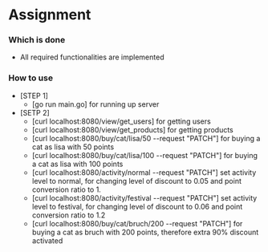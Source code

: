 # Assignment
### Which is done
* All required functionalities are implemented
### How to use
* [STEP 1]
  * [go run main.go] for running up server
* [SETP 2]
  * [curl localhost:8080/view/get_users] for getting users
  * [curl localhost:8080/view/get_products] for getting products
  * [curl localhost:8080/buy/cat/lisa/50 --request "PATCH"] for buying a cat as lisa with 50 points
  * [curl localhost:8080/buy/cat/lisa/100 --request "PATCH"] for buying a cat as lisa with 100 points
  * [curl localhost:8080/activity/normal --request "PATCH"] set activity level to normal, for changing level of discount to 0.05 and point conversion ratio to 1.
  * [curl localhost:8080/activity/festival --request "PATCH"] set activity level to festival, for changing level of discount to 0.06 and point conversion ratio to 1.2
  * [curl localhost:8080/buy/cat/bruch/200 --request "PATCH"] for buying a cat as bruch with 200 points, therefore extra 90% discount activated
